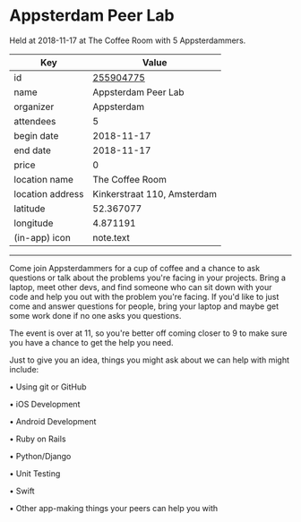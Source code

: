 # Appsterdam Peer Lab
Held at 2018-11-17 at The Coffee Room with 5 Appsterdammers.
        
|Key|Value
|---|---|
|id|[255904775](https://www.meetup.com/appsterdam/events/255904775/)|
|name|Appsterdam Peer Lab|
|organizer|Appsterdam|
|attendees|5|
|begin date|2018-11-17|
|end date|2018-11-17|
|price|0|
|location name|The Coffee Room|
|location address|Kinkerstraat 110, Amsterdam|
|latitude|52.367077|
|longitude|4.871191|
|(in-app) icon|note.text|

---

Come join Appsterdammers for a cup of coffee and a chance to ask questions or talk about the problems you're facing in your projects. Bring a laptop, meet other devs, and find someone who can sit down with your code and help you out with the problem you're facing. If you'd like to just come and answer questions for people, bring your laptop and maybe get some work done if no one asks you questions.

The event is over at 11, so you're better off coming closer to 9 to make sure you have a chance to get the help you need.

Just to give you an idea, things you might ask about we can help with might include:

• Using git or GitHub

• iOS Development

• Android Development

• Ruby on Rails

• Python/Django

• Unit Testing

• Swift

• Other app-making things your peers can help you with


